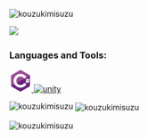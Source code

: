 <p align="left"> <img src="https://komarev.com/ghpvc/?username=kouzukimisuzu&label=Profile%20views&color=0e75b6&style=flat" alt="kouzukimisuzu" /> </p>

<p align="left"> <a href="https://github.com/ryo-ma/github-profile-trophy"><img src="https://github-profile-trophy.vercel.app/?username=kouzukimisuzu&count_private=true&theme=dark_lover" /></a> </p>
<p align="left">
</p>

<h3 align="left">Languages and Tools:</h3>
<p align="left"> <a href="https://www.w3schools.com/cs/" target="_blank" rel="noreferrer"> <img src="https://raw.githubusercontent.com/devicons/devicon/master/icons/csharp/csharp-original.svg" alt="csharp" width="40" height="40"/> </a> <a href="https://unity.com/" target="_blank" rel="noreferrer"> <img src="https://www.vectorlogo.zone/logos/unity3d/unity3d-icon.svg" alt="unity" width="40" height="40"/> </a> </p>

<p><img align="left" src="https://github-readme-stats.vercel.app/api/top-langs?username=kouzukimisuzu&count_private=true&show_icons=true&locale=en&layout=compact" alt="kouzukimisuzu" /></p>

<p>&nbsp;<img align="center" src="https://github-readme-stats.vercel.app/api?username=kouzukimisuzu&count_private=true&show_icons=true&locale=en" alt="kouzukimisuzu" /></p>
<p><img align="center" src="https://github-readme-streak-stats.herokuapp.com/?user=kouzukimisuzu&" alt="kouzukimisuzu" /></p>
